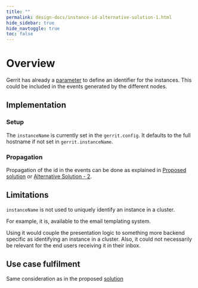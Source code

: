 ```yaml
---
title: ""
permalink: design-docs/instance-id-alternative-solution-1.html
hide_sidebar: true
hide_navtoggle: true
toc: false
---
```


# Overview

Gerrit has already a [parameter](https://gerrit-documentation.storage.googleapis.com/Documentation/3.1.4/config-gerrit.html#gerrit.instanceName)
to define an identifier for the instances. This could be included in the events
generated by the different nodes.

## <a id="implementation"> Implementation

### Setup

The `instanceName` is currently set in the `gerrit.config`. It defaults to the
full hostname if not set in `gerrit.instanceName`.

### Propagation

Propagation of the id in the events can be done as explained in
[Proposed solution](/design-docs/instance-id-solution.md) or
[Alternative Solution - 2](/design-docs/instance-id-alternative-solution-2.md).

## <a id="limitations"> Limitations

`instanceName` is not used to uniquely identify an instance in a cluster.

For example, it is, available to the email templating system.

Using it would couple the presentation logic to something more backend specific
as identifying an instance in a cluster.
Also, it could not necessarily be relevant for the end users receiving it in
their inbox.

## <a id="use-case-fulfilment"> Use case fulfilment

Same consideration as in the proposed [solution](/design-docs/instance-id-solution.md)
